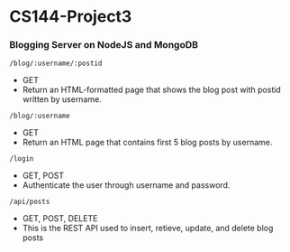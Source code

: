 # CS144-Project3
### Blogging Server on NodeJS and MongoDB

`/blog/:username/:postid`
- GET	
- Return an HTML-formatted page that shows the blog post with postid written by username.

`/blog/:username`
- GET	
- Return an HTML page that contains first 5 blog posts by username.

`/login`	
- GET, POST	
- Authenticate the user through username and password.

`/api/posts`
- GET, POST, DELETE	
- This is the REST API used to insert, retieve, update, and delete blog posts
